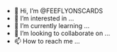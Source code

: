 - 👋 Hi, I’m @FEEFLYONSCARDS
- 👀 I’m interested in ...
- 🌱 I’m currently learning ...
- 💞️ I’m looking to collaborate on ...
- 📫 How to reach me ...

<!---
FEEFLYONSCARDS/FEEFLYONSCARDS is a ✨ special ✨ repository because its `README.md` (this file) appears on your GitHub profile.
You can click the Preview link to take a look at your changes.
--->
